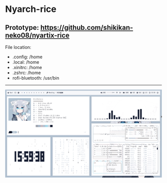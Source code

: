 # Nyarch-rice
Prototype: https://github.com/shikikan-neko08/nyartix-rice
---
File location:
- .config: /home
- .local: /home
- .xinitrc: /home
- .zshrc: /home
- rofi-bluetooth: /usr/bin
---
![Screenshot](./Wallpaper%20&%20Screenshot/Screenshot.png)
